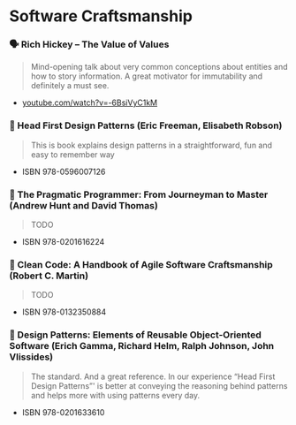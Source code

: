 # Software Craftsmanship

### 🗣 Rich Hickey – The Value of Values

> Mind-opening talk about very common conceptions about entities and how to story information. A great motivator for immutability and definitely a must see.

* [youtube.com/watch?v=-6BsiVyC1kM](https://www.youtube.com/watch?v=-6BsiVyC1kM)

### 📘 Head First Design Patterns \(Eric Freeman, Elisabeth Robson\)

> This is book explains design patterns in a  straightforward, fun and easy to remember way
* ISBN 978-0596007126

### 📘 The Pragmatic Programmer: From Journeyman to Master \(Andrew Hunt and David Thomas\)

> TODO
* ISBN 978-0201616224

### 📘 Clean Code: A Handbook of Agile Software Craftsmanship \(Robert C. Martin\)

> TODO
* ISBN 978-0132350884

### 📘 Design Patterns: Elements of Reusable Object-Oriented Software \(Erich Gamma, Richard Helm, Ralph Johnson, John Vlissides\)

> The standard. And a great reference. In our experience “Head First Design Patterns”' is better at conveying the reasoning behind patterns and helps more with using patterns every day.
* ISBN 978-0201633610

###
